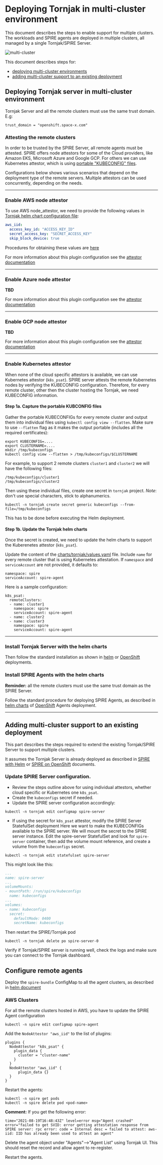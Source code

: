 # Deploying Tornjak in multi-cluster environment
This document describes the steps to enable support for multiple clusters.
The workloads and SPIRE agents are deployed in multiple clusters,
all managed by a single Tornjak/SPIRE Server.

![multi-cluster](imgs/multi_cluster.jpg)

This document describes steps for:
* [deploying multi-cluster environments](#deploying-multi-cluster-environment)
* [adding multi-cluster support to an existing deployment](#adding-multi-cluster-support-to-an-existing-deployment)

## Deploying Tornjak server in multi-cluster environment
Tornjak Server and all the remote clusters must use the same trust domain. E.g:
```
trust_domain = "openshift.space-x.com"
```
<!-- For this example we would use the following clusters:
* `openshift-x01` - [OpenShift cluster in IBM Cloud](https://www.ibm.com/cloud/openshift),
with public Ingress access.
Here we run the Tornjak/SPIRE Server in `tornjak` namespace,
and SPIRE agents in `spire` namespace.
* `openshift-x02` - [OpenShift cluster in IBM Cloud](https://www.ibm.com/cloud/openshift)
to host workloads and SPIRE agents in `spire` namespace.
* `kubeibm-01`    - [standard Kubernetes in IBM Cloud](https://www.ibm.com/cloud/kubernetes-service)
to host workloads and SPIRE agents in `spire` namespace.
* `aws-eks-01`     - [AWS EKS](https://aws.amazon.com/eks/)
to host workloads and SPIRE agents in `spire` namespace. -->


### Attesting the remote clusters
In order to be trusted by the SPIRE Server,
all remote agents must be attested.
SPIRE offers node attestors for some of the Cloud providers,
like Amazon EKS, Microsoft Azure and Google GCP.
For others we can use Kubernetes attestor,
which is using [portable "KUBECONFIG" files](#capture-the-portable-kubeconfig-files).

Configurations below shows various scenarios that depend on
the deployment type of the remote servers.
Multiple attestors can be used concurrently,
depending on the needs.

---
### Enable AWS node attestor
To use AWS node_attestor, we need to provide the following values in
[Tornjak helm chart configuration file](../charts/tornjak/values.yaml):
```yaml
aws_iid:
  access_key_id: "ACCESS_KEY_ID"
  secret_access_key: "SECRET_ACCESS_KEY"
  skip_block_device: true
```
Procedures for obtaining these values are [here](https://docs.aws.amazon.com/general/latest/gr/aws-sec-cred-types.html)

For more information about this plugin configuration see the
[attestor documentation](https://github.com/spiffe/spire/blob/main/doc/plugin_server_nodeattestor_aws_iid.md)

---
### Enable Azure node attestor
**TBD**

For more information about this plugin configuration see the
[attestor documentation](https://github.com/spiffe/spire/blob/main/doc/plugin_server_nodeattestor_azure_msi.md)

---
### Enable GCP node attestor
**TBD**

For more information about this plugin configuration see the
[attestor documentation](https://github.com/spiffe/spire/blob/main/doc/plugin_server_nodeattestor_gcp_iit.md)

---
### Enable Kubernetes attestor
When none of the cloud specific attestors is available,
we can use Kubernetes attestor (`k8s_psat`).
SPIRE server attests the remote Kubernetes nodes by verifying the KUBECONFIG configuration.
Therefore, for every remote cluster,
other then the cluster hosting the Tornjak,
we need KUBECONFIG information.

#### Step 1a. Capture the portable KUBCONFIG files
Gather the portable KUBECONFIGs for every remote cluster
and output them into individual files
using  `kubectl config view --flatten`.
Make sure to use `--flatten` flag as it makes the output portable
(includes all the required certificates):
```console
export KUBECONFIG=....
export CLUSTERNAME=....
mkdir /tmp/kubeconfigs
kubectl config view --flatten > /tmp/kubeconfigs/$CLUSTERNAME
```

For example, to support 2 remote clusters
`cluster1` and `cluster2`
we will have the following files:
```
/tmp/kubeconfigs/cluster1
/tmp/kubeconfigs/cluster2
```

Then using these individual files,
create one secret in `tornjak` project.
_Note_: don't use special characters, stick to alphanumerics.

```console
kubectl -n tornjak create secret generic kubeconfigs --from-file=/tmp/kubeconfigs
```
This has to be done before executing the Helm deployment.

#### Step 1b. Update the Tornjak helm charts
Once the secret is created, we need to update the helm charts
to support the Kuberenetes attestor (`k8s_psat`).

Update the content of the
[charts/tornjak/values.yaml](./charts/tornjak/values.yaml) file.
Include `name` for every remote cluster that is using Kubernetes attestation.
If `namespace` and `serviceAccount` are not provided,
it defaults to:
```
namespace: spire
serviceAccount: spire-agent
```
Here is a sample configuration:

```
k8s_psat:
  remoteClusters:
  - name: cluster1
    namespace: spire
    serviceAccount: spire-agent
  - name: cluster2
  - name: cluster3
    namespace: spire
    serviceAccount: spire-agent
```
---
### Install Tornjak Server with the helm charts
Then follow the standard installation as shown in
[helm](./spire-helm.md#step-1-deploy-tornjak-with-a-spire-server)
or [OpenShift](./spire-on-openshift.md#step-1-installing-tornjak-server-with-spire-on-openshift)
deployments.

### Install SPIRE Agents with the helm charts
**Reminder:**  all the remote clusters must use the same trust domain
as the SPIRE Server.

Follow the standard procedure for deploying SPIRE Agents,
as described in
[helm charts](./spire-helm.md#step-2-deploy-a-spire-agents)
of [OpenShift](./spire-on-openshift.md#step-2-installing-spire-agents-on-openshift)
Agents deployment.

---




## Adding multi-cluster support to an existing deployment
This part describes the steps required to extend the existing
Tornjak/SPIRE Server to support multiple clusters.

It assumes the Tornjak Server is already deployed as described in
[SPIRE with Helm](./spire-helm.md)
or [SPIRE on OpenShift](./spire-on-openshift.md)
documents.

### Update SPIRE Server configuration.
* Review the steps outline above for using individual attestors,
whether cloud specific or Kubernetes one `k8s_psat`.
* Create the `kubeconfigs` secret if needed.
* Update the SPIRE server configuration accordingly:
```console
kubectl -n tornjak edit configmap spire-server
```
* If using the secret for `k8s_psat` attestor,
modify the SPIRE Server StatefulSet deployment
Here we want to make the KUBECONFIGs available to the SPIRE server.
We will mount the secret to the SPIRE server instance.
Edit the spire-server StatefulSet
and look for `spire-server` container,
then add the volume mount reference,
and create a volume from the `kubeconfigs` secret.

```console
kubectl -n tornjak edit statefulset spire-server
```

This might look like this:
```yaml
...
name: spire-server
...
volumeMounts:
- mountPath: /run/spire/kubeconfigs
  name: kubeconfigs
...
volumes:
- name: kubeconfigs
  secret:
    defaultMode: 0400
    secretName: kubeconfigs
```

Then restart the SPIRE/Tornjak pod

```console
kubectl -n tornjak delete po spire-server-0
```

Verify if Tornjak/SPIRE server is running well, check the logs and make sure you
can connect to the Tornjak dashboard.

## Configure remote agents
Deploy the `spire-bundle` ConfigMap to all the agent clusters,
as described in [helm document](./spire-helm.md#separate-or-multi-cluster)

### AWS Clusters
For all the remote clusters hosted in AWS,
you have to update the SPIRE Agent configuration
```console
kubectl -n spire edit configmap spire-agent
```

Add the `NodeAttestor "aws_iid"` to the list of plugins:

```
plugins {
  NodeAttestor "k8s_psat" {
    plugin_data {
      cluster = "cluster-name"
    }
  }
  NodeAttestor "aws_iid" {
      plugin_data {}
  }
}
```
Restart the agents:
```console
kubectl -n spire get pods
kubectl -n spire delete pod <pod-name>
```

**Comment:** If you get the following error:
```
time="2021-08-19T16:48:43Z" level=error msg="Agent crashed" error="failed to get SVID: error getting attestation response from SPIRE server: rpc error: code = Internal desc = failed to attest: aws-iid: IID has already been used to attest an agent"
```
Delete the agent object under "Agents"-->"Agent List" using Tornjak UI.
This should reset the record and allow agent to re-register.

Restart the agents.
